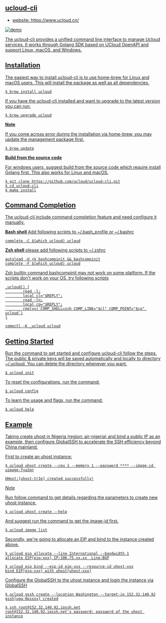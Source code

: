 ##  <u>ucloud-cli 
  
- website: https://www.ucloud.cn/

![demo](ucloud-cli.dl.ufileos.com/cli_demo.gif)

The ucloud-cli provides a unified command line interface to manage Ucloud services. It works through Golang SDK based on UCloud OpenAPI and support Linux, macOS, and Windows. 

## Installation

The easiest way to install ucloud-cli is to use home-brew for Linux and macOS users. This will install the package as well as all dependencies.

```
$ brew install ucloud
```

If you have the ucloud-cli installed and want to upgrade to the latest version you can run:

```
$ brew upgrade ucloud
```

**Note**

If you come across error during the installation via home-brew, you may update the management package first.

```
$ brew update
```

**Build from the source code**

For windows users, suggest build from the source code which require install Golang first. This also works for Linux and macOS.

```
$ git clone https://github.com/ucloud/ucloud-cli.git
$ cd ucloud-cli
$ make install
```

## Command Completion

The ucloud-cli include command completion feature and need configure it manually. 

**Bash shell** Add following scripts to  ~/.bash_profile or ~/.bashrc 

```
complete -C $(which ucloud) ucloud
```

**Zsh shell** please add following scripts to ~/.zshrc 

```
autoload -U +X bashcompinit && bashcompinit
complete -F $(which ucloud) ucloud
```
Zsh builtin command bashcompinit may not work on some platform. If the scripts don't work on your OS, try following scripts
```
_ucloud() {
        read -l;
        local cl="$REPLY";
        read -ln;
        local cp="$REPLY";
        reply=(`COMP_SHELL=zsh COMP_LINE="$cl" COMP_POINT="$cp" ucloud`)
}

compctl -K _ucloud ucloud
```


## Getting Started

Run the command to get started and configure ucloud-cli follow the steps. The public & private keys will be saved automatically and locally to directory ~/.ucloud.
You can delete the directory whenever you want.

```
$ ucloud init
```

To reset the configurations, run the command:

```
$ ucloud config
```

To learn the usage and flags, run the command:

```
$ ucloud help
```

## Example

Taking create uhost in Nigeria (region: air-nigeria) and bind a public IP as an example, then configure GlobalSSH to accelerate the SSH efficiency beyond China mainland.

First to create an uhost instance:

```
$ ucloud uhost create --cpu 1 --memory 1 --password **** --image-id uimage-fya3qr

UHost:[uhost-tr1e] created successfully!
```

*Note* 

Run follow command to get details regarding the parameters to create new uhost instance.

```
$ ucloud uhost create --help
```

And suggest run the command to get the image-id first.

```
$ ucloud image list
```

Secondly, we're going to allocate an EIP and bind to the instance created above.

```
$ ucloud eip allocate --line International --bandwidth 1
allocate EIP[eip-xxx] IP:106.75.xx.xx  Line:BGP

$ ucloud eip bind --eip-id eip-xxx --resource-id uhost-xxx
bind EIP[eip-xxx] with uhost[uhost-xxx]
```

Configure the GlobalSSH to the uhost instance and login the instance via GlobalSSH

```
$ ucloud gssh create --location Washington --target-ip 152.32.140.92
gssh[uga-0psxxx] created

$ ssh root@152.32.140.92.ipssh.net
root@152.32.140.92.ipssh.net's password: password of the uhost instance
```
